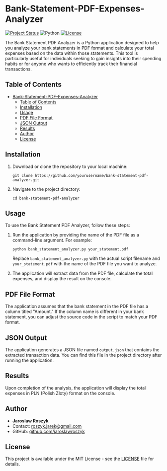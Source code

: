 
# Bank-Statement-PDF-Expenses-Analyzer

[![Project Status](https://www.repostatus.org/badges/latest/active.svg)](https://www.repostatus.org/#active)
![Python](https://img.shields.io/badge/Python-3.8%2B-blue)
[![License](https://img.shields.io/badge/License-MIT-green)](LICENSE)

The Bank Statement PDF Analyzer is a Python application designed to help you analyze your bank statements in PDF format and calculate your total expenses based on the data within those statements. This tool is particularly useful for individuals seeking to gain insights into their spending habits or for anyone who wants to efficiently track their financial transactions.

## Table of Contents

- [Bank-Statement-PDF-Expenses-Analyzer](#bank-statement-pdf-expenses-analyzer)
  - [Table of Contents](#table-of-contents)
  - [Installation](#installation)
  - [Usage](#usage)
  - [PDF File Format](#pdf-file-format)
  - [JSON Output](#json-output)
  - [Results](#results)
  - [Author](#author)
  - [License](#license)

## Installation

1. Download or clone the repository to your local machine:

    ```
    git clone https://github.com/yourusername/bank-statement-pdf-analyzer.git
    ```

2. Navigate to the project directory:

    ```
    cd bank-statement-pdf-analyzer
    ```

## Usage

To use the Bank Statement PDF Analyzer, follow these steps:

1. Run the application by providing the name of the PDF file as a command-line argument. For example:

    ```
    python bank_statement_analyzer.py your_statement.pdf
    ```

    Replace `bank_statement_analyzer.py` with the actual script filename and `your_statement.pdf` with the name of the PDF file you want to analyze.

2. The application will extract data from the PDF file, calculate the total expenses, and display the result on the console.

## PDF File Format

The application assumes that the bank statement in the PDF file has a column titled "Amount." If the column name is different in your bank statement, you can adjust the source code in the script to match your PDF format.

## JSON Output

The application generates a JSON file named `output.json` that contains the extracted transaction data. You can find this file in the project directory after running the application.

## Results

Upon completion of the analysis, the application will display the total expenses in PLN (Polish Zloty) format on the console.

## Author

- **Jaroslaw Roszyk**
- Contact: roszyk.jarek@gmail.com
- GitHub: [github.com/jaroslawroszyk](https://github.com/jaroslawroszyk)

## License

This project is available under the MIT License - see the [LICENSE](LICENSE/LICENSE) file for details.
